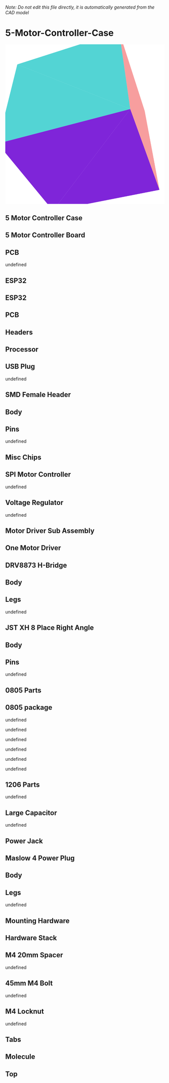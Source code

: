###### Note: Do not edit this file directly, it is automatically generated from the CAD model

# 5-Motor-Controller-Case

![](/project.svg)

## 5 Motor Controller Case


## 5 Motor Controller Board


## PCB


undefined


## ESP32


## ESP32


## PCB


## Headers


## Processor


## USB Plug


undefined


## SMD Female Header


## Body


## Pins


undefined


## Misc Chips


## SPI Motor Controller


undefined


## Voltage Regulator


undefined


## Motor Driver Sub Assembly


## One Motor Driver


## DRV8873 H-Bridge


## Body


## Legs


undefined


## JST XH 8 Place Right Angle


## Body


## Pins


undefined


## 0805 Parts


## 0805 package


undefined


undefined


undefined


undefined


undefined


undefined


## 1206 Parts


undefined


## Large Capacitor


undefined


## Power Jack


## Maslow 4 Power Plug


## Body


## Legs


undefined


## Mounting Hardware


## Hardware Stack


## M4 20mm Spacer


undefined


## 45mm M4 Bolt


undefined


## M4 Locknut


undefined


## Tabs


## Molecule


## Top


